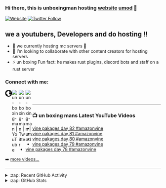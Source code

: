 ### Hi there, this is unboxingman hosting [website] [umod] 👋

[![Website](https://img.shields.io/website?label=play.unboxingman.com&style=for-the-badge&url=https%3A%2F%2Fplay.unboxingman.com)](http:play.unboxingman.com)
[![Twitter Follow](https://img.shields.io/twitter/follow/un_boxing_man?color=1DA1F2&logo=twitter&style=for-the-badge)](https://twitter.com/intent/follow?original_referer=https%3A%2F%2Fgithub.com%2FcodeSTACKr&screen_name=un_boxing_man)

## we a youtubers, Developers and do hosting !!

- 🌱 we currently hosting mc servers 🤣
- 👯 I’m looking to collaborate with other content creators for hosting servers 
- ⚡ un boxing Fun fact: he makes rust plugins, discord bots and staff on a rust server


### Connect with me:

[<img align="left" alt="play.unboxingman.com" width="22px" src="https://raw.githubusercontent.com/iconic/open-iconic/master/svg/globe.svg" />][website]
[<img align="left" alt="un-boxing-man | YouTube" width="22px" src="https://cdn.jsdelivr.net/npm/simple-icons@v3/icons/youtube.svg" />][youtube]
[<img align="left" alt="un-boxing-man | Twitter" width="22px" src="https://cdn.jsdelivr.net/npm/simple-icons@v3/icons/twitter.svg" />][twitter]
[<img align="left" alt="un-boxing-man | umod" width="22px" src="https://assets.umod.org/images/umod-gray.png" />][umod]


<br />
<br />

---

### 📺  un boxing mans Latest YouTube Videos

<!-- YOUTUBE:START -->
- [vine pakages day 82 #amazonvine](https://www.youtube.com/watch?v=hhwaub5eFJs)
- [vine pakages day 81 #amazonvine](https://www.youtube.com/watch?v=dDyYw9itedw)
- [vine pakages day 80 #amazonvine](https://www.youtube.com/watch?v=yKCnIJdUbKA)
- [vine pakages day 79 #amazonvine](https://www.youtube.com/watch?v=QVezmLhuBJ8)
- [vine pakages day 78 #amazonvine](https://www.youtube.com/watch?v=OmRVw0NszkU)
<!-- YOUTUBE:END -->

➡️ [more videos...](https://youtube.com/unboxingman2004)


---

<details>
  <summary>:zap: Recent GitHub Activity</summary>
  
<!--START_SECTION:activity-->

<!--END_SECTION:activity-->

</details>

<details>
  <summary>:zap: GitHub Stats</summary>

  <img align="left" alt="un-boxing-man's GitHub Stats" src="https://github-readme-stats.codestackr.vercel.app/api?username=un-boxing-man&show_icons=true&hide_border=true" />

</details>

[website]: https://play.unboxingman.com
[twitter]: https://twitter.com/un_boxing_man
[youtube]: https://youtube.com/unboxingman2004
[umod]:https://umod.org/user/unboxingman#plugins
